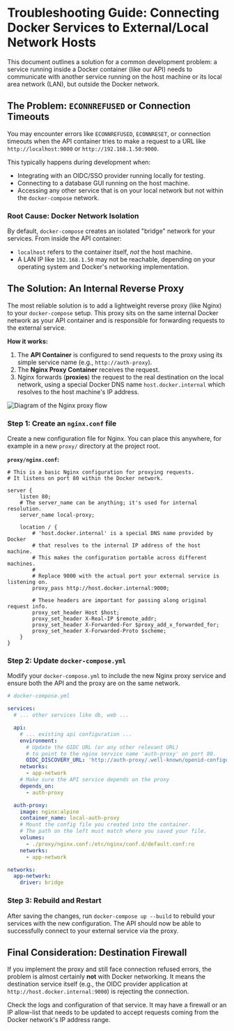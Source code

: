 # Troubleshooting Guide: Connecting Docker Services to External/Local Network Hosts

This document outlines a solution for a common development problem: a service running inside a Docker container (like our API) needs to communicate with another service running on the host machine or its local area network (LAN), but outside the Docker network.

## The Problem: `ECONNREFUSED` or Connection Timeouts

You may encounter errors like `ECONNREFUSED`, `ECONNRESET`, or connection timeouts when the API container tries to make a request to a URL like `http://localhost:9000` or `http://192.168.1.50:9000`.

This typically happens during development when:
- Integrating with an OIDC/SSO provider running locally for testing.
- Connecting to a database GUI running on the host machine.
- Accessing any other service that is on your local network but not within the `docker-compose` network.

### Root Cause: Docker Network Isolation

By default, `docker-compose` creates an isolated "bridge" network for your services. From inside the API container:
- `localhost` refers to the container itself, *not* the host machine.
- A LAN IP like `192.168.1.50` may not be reachable, depending on your operating system and Docker's networking implementation.

## The Solution: An Internal Reverse Proxy

The most reliable solution is to add a lightweight reverse proxy (like Nginx) to your `docker-compose` setup. This proxy sits on the same internal Docker network as your API container and is responsible for forwarding requests to the external service.

**How it works:**
1.  The **API Container** is configured to send requests to the proxy using its simple service name (e.g., `http://auth-proxy`).
2.  The **Nginx Proxy Container** receives the request.
3.  Nginx forwards (**proxies**) the request to the real destination on the local network, using a special Docker DNS name `host.docker.internal` which resolves to the host machine's IP address.

![Diagram of the Nginx proxy flow](https://i.imgur.com/gK2e5y7.png)


### Step 1: Create an `nginx.conf` file

Create a new configuration file for Nginx. You can place this anywhere, for example in a new `proxy/` directory at the project root.

**`proxy/nginx.conf`:**
```nginx
# This is a basic Nginx configuration for proxying requests.
# It listens on port 80 within the Docker network.

server {
    listen 80;
    # The server_name can be anything; it's used for internal resolution.
    server_name local-proxy;

    location / {
        # 'host.docker.internal' is a special DNS name provided by Docker
        # that resolves to the internal IP address of the host machine.
        # This makes the configuration portable across different machines.
        #
        # Replace 9000 with the actual port your external service is listening on.
        proxy_pass http://host.docker.internal:9000;

        # These headers are important for passing along original request info.
        proxy_set_header Host $host;
        proxy_set_header X-Real-IP $remote_addr;
        proxy_set_header X-Forwarded-For $proxy_add_x_forwarded_for;
        proxy_set_header X-Forwarded-Proto $scheme;
    }
}
```

### Step 2: Update `docker-compose.yml`

Modify your `docker-compose.yml` to include the new Nginx proxy service and ensure both the API and the proxy are on the same network.

```yaml
# docker-compose.yml

services:
  # ... other services like db, web ...

  api:
    # ... existing api configuration ...
    environment:
      # Update the OIDC URL (or any other relevant URL)
      # to point to the nginx service name 'auth-proxy' on port 80.
      OIDC_DISCOVERY_URL: 'http://auth-proxy/.well-known/openid-configuration'
    networks:
      - app-network
    # Make sure the API service depends on the proxy
    depends_on:
      - auth-proxy

  auth-proxy:
    image: nginx:alpine
    container_name: local-auth-proxy
    # Mount the config file you created into the container.
    # The path on the left must match where you saved your file.
    volumes:
      - ./proxy/nginx.conf:/etc/nginx/conf.d/default.conf:ro
    networks:
      - app-network

networks:
  app-network:
    driver: bridge

```

### Step 3: Rebuild and Restart

After saving the changes, run `docker-compose up --build` to rebuild your services with the new configuration. The API should now be able to successfully connect to your external service via the proxy.

## Final Consideration: Destination Firewall

If you implement the proxy and still face connection refused errors, the problem is almost certainly **not** with Docker networking. It means the destination service itself (e.g., the OIDC provider application at `http://host.docker.internal:9000`) is rejecting the connection.

Check the logs and configuration of that service. It may have a firewall or an IP allow-list that needs to be updated to accept requests coming from the Docker network's IP address range. 
